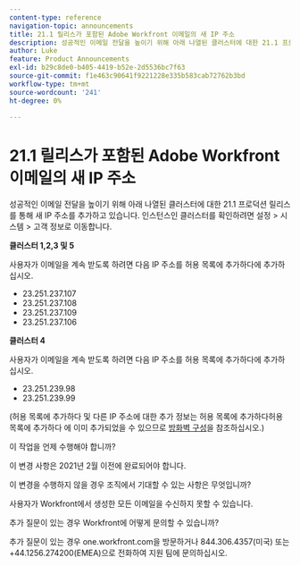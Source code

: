 ```yaml
---
content-type: reference
navigation-topic: announcements
title: 21.1 릴리스가 포함된 Adobe Workfront 이메일의 새 IP 주소
description: 성공적인 이메일 전달을 높이기 위해 아래 나열된 클러스터에 대한 21.1 프로덕션 릴리스를 통해 새 IP 주소를 추가하고 있습니다. 인스턴스인 클러스터를 확인하려면 Setup &gt; System &gt; Customer Info로 이동합니다.
author: Luke
feature: Product Announcements
exl-id: b29c8de0-b405-4419-b52e-2d5536bc7f63
source-git-commit: f1e463c90641f9221228e335b583cab72762b3bd
workflow-type: tm+mt
source-wordcount: '241'
ht-degree: 0%

---
```


# 21.1 릴리스가 포함된 Adobe Workfront 이메일의 새 IP 주소

성공적인 이메일 전달을 높이기 위해 아래 나열된 클러스터에 대한 21.1 프로덕션 릴리스를 통해 새 IP 주소를 추가하고 있습니다. 인스턴스인 클러스터를 확인하려면 설정 > 시스템 > 고객 정보로 이동합니다.

**클러스터 1,2,3 및 5**

사용자가 이메일을 계속 받도록 하려면 다음 IP 주소를 허용 목록에 추가하다에 추가하십시오.

* 23.251.237.107
* 23.251.237.108
* 23.251.237.109
* 23.251.237.106

**클러스터 4**

사용자가 이메일을 계속 받도록 하려면 다음 IP 주소를 허용 목록에 추가하다에 추가하십시오.

* 23.251.239.98
* 23.251.239.99

(허용 목록에 추가하다 및 다른 IP 주소에 대한 추가 정보는 허용 목록에 추가하다허용 목록에 추가하다 에 이미 추가되었을 수 있으므로 [방화벽 구성](../../../administration-and-setup/get-started-wf-administration/configure-your-firewall.md)을 참조하십시오.)

이 작업을 언제 수행해야 합니까?

이 변경 사항은 2021년 2월 이전에 완료되어야 합니다.

이 변경을 수행하지 않을 경우 조직에서 기대할 수 있는 사항은 무엇입니까?

사용자가 Workfront에서 생성한 모든 이메일을 수신하지 못할 수 있습니다.

추가 질문이 있는 경우 Workfront에 어떻게 문의할 수 있습니까?

추가 질문이 있는 경우 one.workfront.com을 방문하거나 844.306.4357(미국) 또는 +44.1256.274200(EMEA)으로 전화하여 지원 팀에 문의하십시오.
